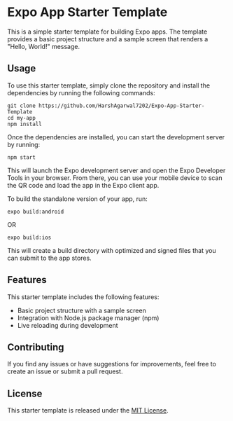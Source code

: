 # Expo App Starter Template

This is a simple starter template for building Expo apps. The template provides a basic project structure and a sample screen that renders a "Hello, World!" message.

## Usage

To use this starter template, simply clone the repository and install the dependencies by running the following commands:

```
git clone https://github.com/HarshAgarwal7202/Expo-App-Starter-Template
cd my-app
npm install
```

Once the dependencies are installed, you can start the development server by running:

```
npm start
```

This will launch the Expo development server and open the Expo Developer Tools in your browser. From there, you can use your mobile device to scan the QR code and load the app in the Expo client app.

To build the standalone version of your app, run:

```
expo build:android
```

OR

```
expo build:ios
```

This will create a build directory with optimized and signed files that you can submit to the app stores.

## Features

This starter template includes the following features:

- Basic project structure with a sample screen
- Integration with Node.js package manager (npm)
- Live reloading during development

## Contributing

If you find any issues or have suggestions for improvements, feel free to create an issue or submit a pull request.

## License

This starter template is released under the [MIT License](https://opensource.org/licenses/MIT).
